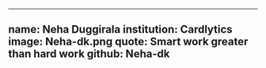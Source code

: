 ---
name: Neha Duggirala
institution: Cardlytics
image: Neha-dk.png 
quote: Smart work greater than hard work
github: Neha-dk
--
